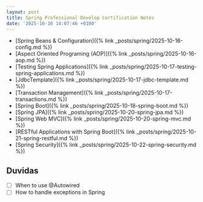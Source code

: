 ```yaml
---
layout: post
title: Spring Professional Develop Certification Notes
date: '2025-10-16 14:07:46 +0100'
---
```


- [Spring Beans & Configuration]({% link _posts/spring/2025-10-16-config.md %})
- [Aspect Oriented Programing (AOP)]({% link _posts/spring/2025-10-16-aop.md %})
- [Testing Spring Applications]({% link _posts/spring/2025-10-17-testing-spring-applications.md %})
- [JdbcTemplate]({% link _posts/spring/2025-10-17-jdbc-template.md %})
- [Transaction Management]({% link _posts/spring/2025-10-17-transactions.md %})
- [Spring Boot]({% link _posts/spring/2025-10-18-spring-boot.md %})
- [Spring JPA]({% link _posts/spring/2025-10-20-spring-jpa.md %})
- [Spring Web MVC]({% link _posts/spring/2025-10-20-spring-mvc.md %})
- [RESTful Applications with Spring Boot]({% link _posts/spring/2025-10-21-spring-restful.md %})
- [Spring Security]({% link _posts/spring/2025-10-22-spring-security.md %})

## Duvidas

- [ ] When to use @Autowired
- [ ] How to handle exceptions in Spring
